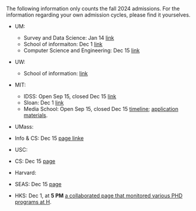 The following information only counts the fall 2024 admissions. For the information regarding your own admission cycles, please find it yourselves.
* UM:
  * Survey and Data Science: Jan 14 [link](https://psm.isr.umich.edu/graduate-admissions)
  * School of informaiton: Dec 1 [link](https://www.si.umich.edu/programs/phd-information/how-do-i-apply)
  * Computer Science and Engineering: Dec 15 [link](https://cse.engin.umich.edu/academics/graduate/admissions/)
* UW:
  * School of information: [link](https://ischool.uw.edu/programs/phd/admissions#:~:text=Admissions%20Timeline,5%20deadline.)
* MIT:
  * IDSS: Open Sep 15, closed Dec 15 [link](https://idss.mit.edu/academics/ses_doc/app-faq/#:~:text=Applications%20open%20September%2015%20and%20are%20due%20December%2015.)
  * Sloan: Dec 1 [link](https://mitsloan.mit.edu/phd#admissions)
  * Media School: Open Sep 15, closed Dec 15 [timeline](https://www.media.mit.edu/posts/admissions-timeline/); [application materials](https://www.media.mit.edu/graduate-program/apply/).
* UMass:
 * Info & CS: Dec 15 [page linke](https://www.cics.umass.edu/admissions/application-instructions)
* USC:
 * CS: Dec 15 [page](https://www.cs.usc.edu/ph-d-application-information/)

* Harvard:
 * SEAS: Dec 15 [page](https://seas.harvard.edu/prospective-students/prospective-graduate-students/frequently-asked-questions-faqs-graduate#:~:text=December%2015%2C%202023%20is%20the,Master%20in%20Design%20Engineering%20programs.)
 * HKS: Dec 1, at **5 PM** [a collaborated page that monitored various PHD programs at H](https://gsas.harvard.edu/programs).
